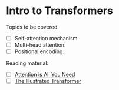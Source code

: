 # Intro to Transformers

Topics to be covered

- [ ] Self-attention mechanism.
- [ ] Multi-head attention.
- [ ] Positional encoding.

Reading material:

- [ ] [Attention is All You Need](https://arxiv.org/abs/1706.03762)
- [ ] [The Illustrated Transformer](http://jalammar.github.io/illustrated-transformer/)
